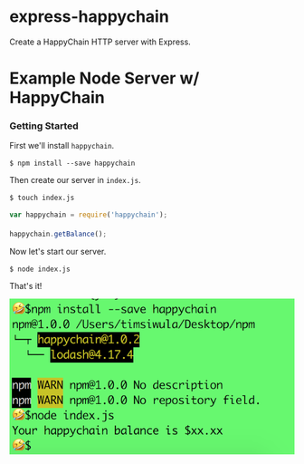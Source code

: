 # express-happychain
Create a HappyChain HTTP server with Express.

# Example Node Server w/ HappyChain

### Getting Started

First we'll install `happychain`.

```shell
$ npm install --save happychain
```

Then create our server in `index.js`.

```shell
$ touch index.js
```
```js
var happychain = require('happychain');

happychain.getBalance();
```

Now let's start our server.

```shell
$ node index.js
```


That's it!

![Alt text](img.png?raw=true "Sweetness!")